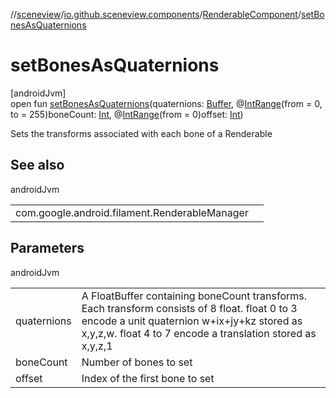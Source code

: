 //[sceneview](../../../index.md)/[io.github.sceneview.components](../index.md)/[RenderableComponent](index.md)/[setBonesAsQuaternions](set-bones-as-quaternions.md)

# setBonesAsQuaternions

[androidJvm]\
open fun [setBonesAsQuaternions](set-bones-as-quaternions.md)(quaternions: [Buffer](https://docs.oracle.com/javase/8/docs/api/java/nio/Buffer.html), @[IntRange](https://developer.android.com/reference/kotlin/androidx/annotation/IntRange.html)(from = 0, to = 255)boneCount: [Int](https://kotlinlang.org/api/latest/jvm/stdlib/kotlin/-int/index.html), @[IntRange](https://developer.android.com/reference/kotlin/androidx/annotation/IntRange.html)(from = 0)offset: [Int](https://kotlinlang.org/api/latest/jvm/stdlib/kotlin/-int/index.html))

Sets the transforms associated with each bone of a Renderable

## See also

androidJvm

| | |
|---|---|
| com.google.android.filament.RenderableManager |  |

## Parameters

androidJvm

| | |
|---|---|
| quaternions | A FloatBuffer containing boneCount transforms. Each transform consists of 8 float. float 0 to 3 encode a unit quaternion w+ix+jy+kz stored as x,y,z,w. float 4 to 7 encode a translation stored as x,y,z,1 |
| boneCount | Number of bones to set |
| offset | Index of the first bone to set |
